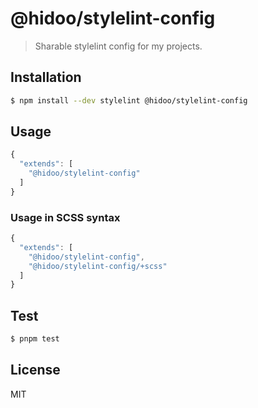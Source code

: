 # @hidoo/stylelint-config

> Sharable stylelint config for my projects.

## Installation

```sh
$ npm install --dev stylelint @hidoo/stylelint-config
```

## Usage

```js
{
  "extends": [
    "@hidoo/stylelint-config"
  ]
}
```

### Usage in SCSS syntax

```js
{
  "extends": [
    "@hidoo/stylelint-config",
    "@hidoo/stylelint-config/+scss"
  ]
}
```

## Test

```sh
$ pnpm test
```

## License

MIT
